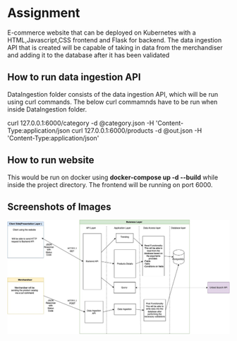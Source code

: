 # Assignment
E-commerce website that can be deployed on Kubernetes with a HTML,Javascript,CSS frontend and Flask for backend. 
The data ingestion API that is created will be capable of taking in data from the merchandiser and adding it to the 
database after it has been validated

## How to run data ingestion API

DataIngestion folder consists of the data ingestion API, which will be run using curl commands. The below curl commamnds have to be run when inside DataIngestion folder. 

curl 127.0.0.1:6000/category -d @category.json -H 'Content-Type:application/json
curl 127.0.0.1:6000/products -d @out.json -H 'Content-Type:application/json'


## How to run website
This would be run on docker using **docker-compose up -d --build** while inside the project directory. The frontend will be running on port 6000. 


## Screenshots of Images

![Image1](Project/Documentation/LayeredDesign.jpg)
